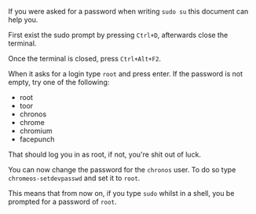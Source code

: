 If you were asked for a password when writing `sudo su` this document can help you.

First exist the sudo prompt by pressing `Ctrl+D`, afterwards close the terminal.

Once the terminal is closed, press `Ctrl+Alt+F2`.

When it asks for a login type `root` and press enter. If the password is not empty, try one of the following:

* root
* toor
* chronos
* chrome
* chromium
* facepunch

That should log you in as root, if not, you're shit out of luck.

You can now change the password for the `chronos` user. To do so type `chromeos-setdevpasswd` and set it to `root`.

This means that from now on, if you type `sudo` whilst in a shell, you be prompted for a password of `root`.
